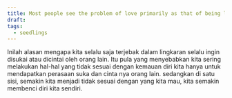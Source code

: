 ```yaml
---
title: Most people see the problem of love primarily as that of being loved
draft: 
tags:
  - seedlings
---
```


Inilah alasan mengapa kita selalu saja terjebak dalam lingkaran selalu ingin disukai atau dicintai oleh orang lain. Itu pula yang menyebabkan kita sering melakukan hal-hal yang tidak sesuai dengan kemauan diri kita hanya untuk mendapatkan perasaan suka dan cinta nya orang lain. sedangkan di satu sisi, semakin kita menjadi tidak sesuai dengan yang kita mau, kita semakin membenci diri kita sendiri.